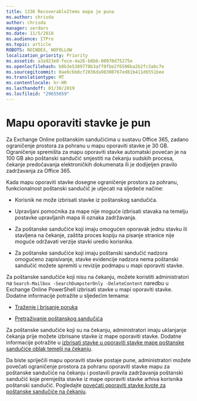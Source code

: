 ```yaml
---
title: 1336 RecoverableItems mapa je puna
ms.author: chrisda
author: chrisda
manager: serdars
ms.date: 11/5/2018
ms.audience: ITPro
ms.topic: article
ROBOTS: NOINDEX, NOFOLLOW
localization_priority: Priority
ms.assetid: a3a923e8-fece-4a26-b8b6-00970d75275e
ms.openlocfilehash: b8b3e5389778b3aff0fbe2f6506ba2b2fc3abc7e
ms.sourcegitcommit: 0ae6cbb8cf2836da98300767ed81b411d6551bee
ms.translationtype: MT
ms.contentlocale: hr-HR
ms.lasthandoff: 01/30/2019
ms.locfileid: "29655659"
---
```

# <a name="the-recoverable-items-folder-is-full"></a>Mapu oporaviti stavke je pun

Za Exchange Online poštanskim sandučićima u sustavu Office 365, zadano ograničenje prostora za pohranu u mapu oporaviti stavke je 30 GB. Ograničenje spremišta za mapu oporaviti stavke automatski povećan je na 100 GB ako poštanski sandučić smjestiti na čekanju sudskih procesa, čekanje predočavanja elektroničkih dokumenata ili je dodijeljen pravilo zadržavanja za Office 365.
  
Kada mapu oporaviti stavke dosegne ograničenje prostora za pohranu, funkcionalnost poštanski sandučić je utjecati na sljedeće načine:
  
- Korisnik ne može izbrisati stavke iz poštanskog sandučića.
    
- Upravljani pomoćnika za mape nije moguće izbrisati stavaka na temelju postavke upravljanih mapa ili oznaka zadržavanja.
    
- Za poštanske sandučiće koji imaju omogućen oporavak jednu stavku ili stavljena na čekanje, zaštita proces kopiju na pisanje stranice nije moguće održavati verzije stavki uredio korisnika.
    
- Za poštanske sandučiće koji imaju poštanski sandučić nadzora omogućeno zapisivanje, stavke evidencije nadzora nema poštanski sandučić možete spremiti u revizije podmapu u mapi oporaviti stavke.
    
Za poštanske sandučiće koji nisu na čekanju, možete koristiti administratori na `Search-Mailbox -SearchDumpsterOnly -DeleteContent` naredbu u Exchange Online PowerShell izbrisati stavke u mapi oporaviti stavke. Dodatne informacije potražite u sljedećim temama: 
  
- [Traženje i brisanje poruka](https://docs.microsoft.com/office365/securitycompliance/search-for-and-delete-messagesadmin-help)
    
- [Pretraživanje poštanskog sandučića](https://docs.microsoft.com/powershell/module/exchange/mailboxes/Search-Mailbox)
    
Za poštanske sandučiće koji su na čekanju, administratori imaju uklanjanje čekanja prije možete izbrisane stavke iz mape oporaviti stavke. Dodatne informacije potražite u [izbrisati stavke u oporaviti stavke mape poštanske sandučiće oblak temelji na čekanju](https://docs.microsoft.com/office365/securitycompliance/delete-items-in-the-recoverable-items-folder-of-mailboxes-on-hold).
  
Da biste spriječili mapu oporaviti stavke postaje pune, administratori možete povećati ograničenje prostora za pohranu oporaviti stavke mapu za poštanske sandučiće na čekanju i postavili pravila zadržavanja poštanski sandučić koje premješta stavke iz mape oporaviti stavke arhiva korisnika poštanski sandučić. Pogledajte [povećati oporaviti stavke kvote za poštanske sandučiće na čekanju](https://docs.microsoft.com/office365/securitycompliance/increase-the-recoverable-quota-for-mailboxes-on-hold).
  


